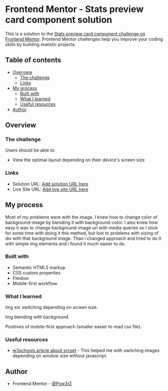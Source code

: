 # Frontend Mentor - Stats preview card component solution

This is a solution to the [Stats preview card component challenge on Frontend Mentor](https://www.frontendmentor.io/challenges/stats-preview-card-component-8JqbgoU62). Frontend Mentor challenges help you improve your coding skills by building realistic projects. 

## Table of contents

- [Overview](#overview)
  - [The challenge](#the-challenge)
  - [Links](#links)
- [My process](#my-process)
  - [Built with](#built-with)
  - [What I learned](#what-i-learned)
  - [Useful resources](#useful-resources)
- [Author](#author)



## Overview

### The challenge

Users should be able to:

- View the optimal layout depending on their device's screen size


### Links

- Solution URL: [Add solution URL here](https://your-solution-url.com)
- Live Site URL: [Add live site URL here](https://your-live-site-url.com)

## My process

Most of my problems were with the image. I knew how to change color of background-image by blending it with background-color. I also knew how easy it was to change background-image url with media queries so I stick for some time with doing it this method, but lost to problems with sizing of div with that background image.
Than i changed approach and tried to do it with simple img elements and i found it much easier to do.

### Built with

- Semantic HTML5 markup
- CSS custom properties
- Flexbox
- Mobile-first workflow


### What I learned

Img src switching depending on screen size.

Img blending with background.

Positives of mobile-first approach (smaller easier to read css file).


### Useful resources

- [w3schools article about srcset](https://www.w3schools.com/tags/att_source_srcset.asp) - This helped me with switching images depending on window size without javascript.

## Author

- Frontend Mentor - [@Pow3rZ](https://www.frontendmentor.io/profile/Pow3rZ)

